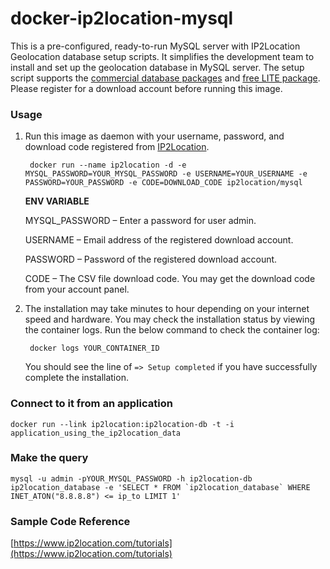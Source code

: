 docker-ip2location-mysql
========================

This is a pre-configured, ready-to-run MySQL server with IP2Location Geolocation database setup scripts. It simplifies the development team to install and set up the geolocation database in MySQL server. The setup script supports the [commercial database packages](https://www.ip2location.com) and [free LITE package](https://lite.ip2location.com). Please register for a download account before running this image.

### Usage

1. Run this image as daemon with your username, password, and download code registered from [IP2Location](https://www.ip2location.com).

        docker run --name ip2location -d -e MYSQL_PASSWORD=YOUR_MYSQL_PASSWORD -e USERNAME=YOUR_USERNAME -e PASSWORD=YOUR_PASSWORD -e CODE=DOWNLOAD_CODE ip2location/mysql

    **ENV VARIABLE**

    MYSQL_PASSWORD – Enter a password for user admin.

    USERNAME – Email address of the registered download account.

    PASSWORD – Password of the registered download account.

    CODE – The CSV file download code. You may get the download code from your account panel.

2. The installation may take minutes to hour depending on your internet speed and hardware. You may check the installation status by viewing the container logs. Run the below command to check the container log:

        docker logs YOUR_CONTAINER_ID
  
    You should see the line of `=> Setup completed` if you have successfully complete the installation.

### Connect to it from an application

    docker run --link ip2location:ip2location-db -t -i application_using_the_ip2location_data

### Make the query

    mysql -u admin -pYOUR_MYSQL_PASSWORD -h ip2location-db ip2location_database -e 'SELECT * FROM `ip2location_database` WHERE INET_ATON("8.8.8.8") <= ip_to LIMIT 1'
    
### Sample Code Reference

[https://www.ip2location.com/tutorials](https://www.ip2location.com/tutorials)
